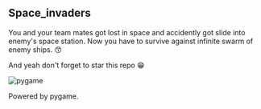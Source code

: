 ## Space_invaders
You and your team mates got lost in space and accidently got slide into enemy's space station. Now you have to survive against infinite swarm of enemy ships. 😙

And yeah don't forget to star this repo 😁

![pygame](https://user-images.githubusercontent.com/79639825/137714742-48e02150-3941-46e5-91c9-423c185903f9.png)

Powered by pygame. 
